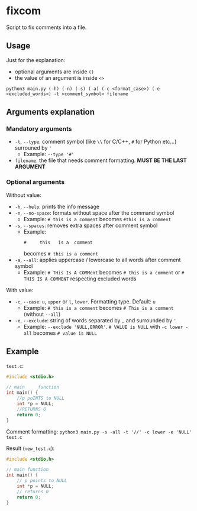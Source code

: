 # fixcom
Script to fix comments into a file.

## Usage
Just for the explanation:
- optional arguments are inside `()`
- the value of an argument is inside `<>`

`python3 main.py (-h) (-n) (-s) (-a) (-c <format_case>) (-e <excluded_words>) -t <comment_symbol> filename`

## Arguments explanation
### Mandatory arguments
- `-t`, `--type`: comment symbol (like `\\` for C/C++, `#` for Python etc...) surrouned by `'`
  - Example: `--type '#'`
- `filename`: the file that needs comment formatting. **MUST BE THE LAST ARGUMENT**

### Optional arguments
Without value:
- `-h`, `--help`: prints the info message
- `-n`, `--no-space`: formats without space after the command symbol
  - Example: `# this is a comment` becomes `#this is a comment`
- `-s`, `--spaces`: removes extra spaces after comment symbol
  - Example: <pre>`#     this   is a  comment`</pre> becomes `# this is a comment`
- `-a`, `--all`: applies uppercase / lowercase to all words after comment symbol
  - Example: `# THis Is A COMMent` becomes `# this is a comment` or `# THIS IS A COMMENT` respecting excluded words
  
With value:
- `-c`, `--case`: `u`, `upper` or `l`, `lower`. Formatting type. Default: `u`
  - Example: `# this is a comment` becomes `# This is a comment` (without `--all`)
- `-e`, `--exclude`: string of words separated by `,` and surrounded by `'`
  - Example: `--exclude 'NULL,ERROR'`. `# VALUE is NULL` with `-c lower -all` becomes `# value is NULL`
  
## Example
`test.c`:
```C
#include <stdio.h>

// main     function
int main() {
    //p poINTS to NULL
    int *p = NULL;
    //RETURNS 0
    return 0;
}
```

Comment formatting:
`python3 main.py -s -all -t '//' -c lower -e 'NULL' test.c`

Result (`new_test.c`):
```C
#include <stdio.h>

// main function
int main() {
    // p points to NULL
    int *p = NULL;
    // returns 0
    return 0;
}
```
